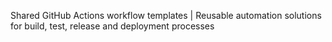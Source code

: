 Shared GitHub Actions workflow templates | Reusable automation solutions for build, test, release and deployment processes
